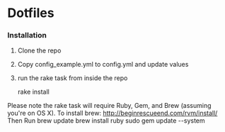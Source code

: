 # Dotfiles

### Installation

1. Clone the repo
2. Copy config_example.yml to config.yml and update values
3. run the rake task from inside the repo

    rake install

Please note the rake task will require Ruby, Gem, and Brew (assuming you're on OS X).
To install brew: http://beginrescueend.com/rvm/install/
Then Run
    brew update
    brew install ruby
    sudo gem update --system
    